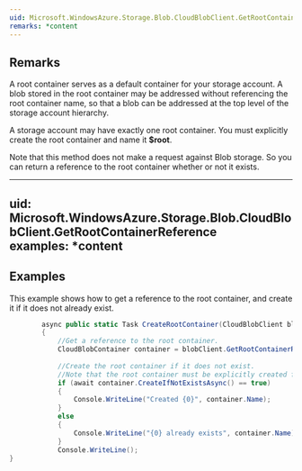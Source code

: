 ```yaml
---  
uid: Microsoft.WindowsAzure.Storage.Blob.CloudBlobClient.GetRootContainerReference  
remarks: *content  
---  
```

  
## Remarks  
 A root container serves as a default container for your storage account. A blob stored in the root container may be addressed without referencing the root container name, so that a blob can be addressed at the top level of the storage account hierarchy.  
  
 A storage account may have exactly one root container. You must explicitly create the root container and name it **$root**.  
  
 Note that this method does not make a request against Blob storage. So you can return a reference to the root container whether or not it exists.  
  
---  
uid: Microsoft.WindowsAzure.Storage.Blob.CloudBlobClient.GetRootContainerReference  
examples: *content  
---  
  
## Examples  
 This example shows how to get a reference to the root container, and create it if it does not already exist.  
  
```c#  
        async public static Task CreateRootContainer(CloudBlobClient blobClient)  
        {  
            //Get a reference to the root container.  
            CloudBlobContainer container = blobClient.GetRootContainerReference();  
  
            //Create the root container if it does not exist.  
            //Note that the root container must be explicitly created for the storage account.  
            if (await container.CreateIfNotExistsAsync() == true)  
            {  
                Console.WriteLine("Created {0}", container.Name);  
            }  
            else  
            {  
                Console.WriteLine("{0} already exists", container.Name);  
            }  
            Console.WriteLine();  
}  
```